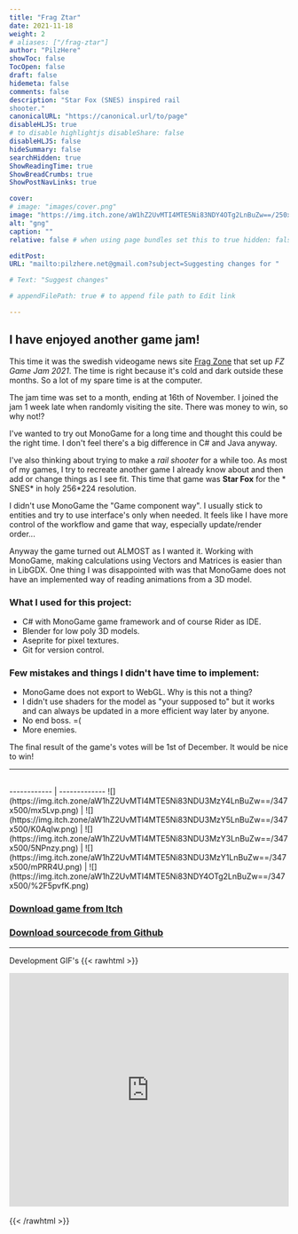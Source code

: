 ```yaml
---
title: "Frag Ztar"
date: 2021-11-18
weight: 2
# aliases: ["/frag-ztar"]
author: "PilzHere"
showToc: false
TocOpen: false
draft: false
hidemeta: false
comments: false
description: "Star Fox (SNES) inspired rail
shooter."
canonicalURL: "https://canonical.url/to/page"
disableHLJS: true
# to disable highlightjs disableShare: false
disableHLJS: false
hideSummary: false
searchHidden: true
ShowReadingTime: true
ShowBreadCrumbs: true
ShowPostNavLinks: true

cover:
# image: "images/cover.png"
image: "https://img.itch.zone/aW1hZ2UvMTI4MTE5Ni83NDY4OTg2LnBuZw==/250x600/BhcN%2FV.png"
alt: "gng"
caption: ""
relative: false # when using page bundles set this to true hidden: false # only hide on current single page

editPost:
URL: "mailto:pilzhere.net@gmail.com?subject=Suggesting changes for "

# Text: "Suggest changes"

# appendFilePath: true # to append file path to Edit link

---
```


## I have enjoyed another game jam!

This time it was the swedish videogame news site [Frag Zone](https://fz.se) that set up *FZ Game Jam 2021*. The time is
right because it's cold and dark outside these months. So a lot of my spare time is at the computer.

The jam time was set to a month, ending at 16th of November. I joined the jam 1 week late when randomly visiting the
site. There was money to win, so why not!?

I've wanted to try out MonoGame for a long time and thought this could be the right time. I don't feel there's a big
difference in C# and Java anyway.

I've also thinking about trying to make a *rail shooter* for a while too. As most of my games, I try to recreate another
game I already know about and then add or change things as I see fit. This time that game was **Star Fox** for the *
SNES* in holy 256*224 resolution.

I didn't use MonoGame the "Game component way". I usually stick to entities and try to use interface's only when needed.
It feels like I have more control of the workflow and game that way, especially update/render order...

Anyway the game turned out ALMOST as I wanted it. Working with MonoGame, making calculations using Vectors and Matrices
is easier than in LibGDX. One thing I was disappointed with was that MonoGame does not have an implemented way of
reading animations from a 3D model.

### What I used for this project:

<ul>
<li>C# with MonoGame game framework and of course Rider as IDE.</li>
<li>Blender for low poly 3D models.</li>
<li>Aseprite for pixel textures.</li>
<li>Git for version control.</li>
</ul>

### Few mistakes and things I didn't have time to implement:

<ul>
<li>MonoGame does not export to WebGL. Why is this not a thing?</li>
<li>I didn't use shaders for the model as "your supposed to" but it works and can always be updated in a more efficient way later by anyone.</li>
<li>No end boss. =(</li>
<li>More enemies.</li>
</ul>

The final result of the game's votes will be 1st of December. It would be nice to win!

---

<br />
------------ | -------------
![](https://img.itch.zone/aW1hZ2UvMTI4MTE5Ni83NDU3MzY4LnBuZw==/347x500/mx5Lvp.png) | ![](https://img.itch.zone/aW1hZ2UvMTI4MTE5Ni83NDU3MzY5LnBuZw==/347x500/K0AqIw.png) | ![](https://img.itch.zone/aW1hZ2UvMTI4MTE5Ni83NDU3MzY3LnBuZw==/347x500/5NPnzy.png) | ![](https://img.itch.zone/aW1hZ2UvMTI4MTE5Ni83NDU3MzY1LnBuZw==/347x500/mPRR4U.png) | ![](https://img.itch.zone/aW1hZ2UvMTI4MTE5Ni83NDY4OTg2LnBuZw==/347x500/%2F5pvfK.png)

### [Download game from Itch](https://pilzhere.itch.io/frag-ztar)

### [Download sourcecode from Github](https://github.com/PilzHere/FZtar)

***
Development GIF's {{< rawhtml >}}
<div style='position:relative; padding-bottom:calc(74.84% + 44px)'><iframe src='https://gfycat.com/frailvioletgroundhog' frameborder='0' scrolling='no' width='100%' height='100%' style='position:absolute;top:0;left:0;' allowfullscreen></iframe></div>
<br />
{{< /rawhtml >}}
